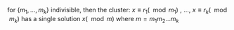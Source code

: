 for $\{m_1,\dots, m_k\}$ indivisible, then the cluster: $x \equiv r_1(\mod m_1)$ , ..., $x\equiv r_k (\mod m_k)$ has a single solution $x (\mod m)$ where $m=m_1m_2\dots m_k$ 